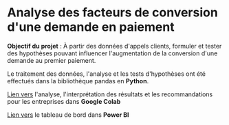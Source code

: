 # Analyse des facteurs de conversion d'une demande en paiement
**Objectif du projet** : 
À partir des données d'appels clients, formuler et tester des hypothèses pouvant influencer l'augmentation de la conversion d'une demande au premier paiement.

Le traitement des données, l'analyse et les tests d'hypothèses ont été effectués dans la bibliothèque pandas en **Python**.

[Lien vers]([https://colab.research.google.com/drive/1cu6dyLk5TlA2hIqC-RzScbyUaU4XXMzj?usp=sharing](https://colab.research.google.com/gist/lyasmaria/40a04a79f0c976d624a0b506b3333cd3/-_.ipynb)) l'analyse, l'interprétation des résultats et les recommandations pour les entreprises dans **Google Colab**

[Lien vers](https://app.powerbi.com/groups/me/reports/a2db60e4-92a2-434a-8b2f-d407cf1e7f7f?ctid=c4cb41a7-56e7-47fc-b399-169fa2eb2bf0&pbi_source=linkShare) le tableau de bord dans **Power BI**
